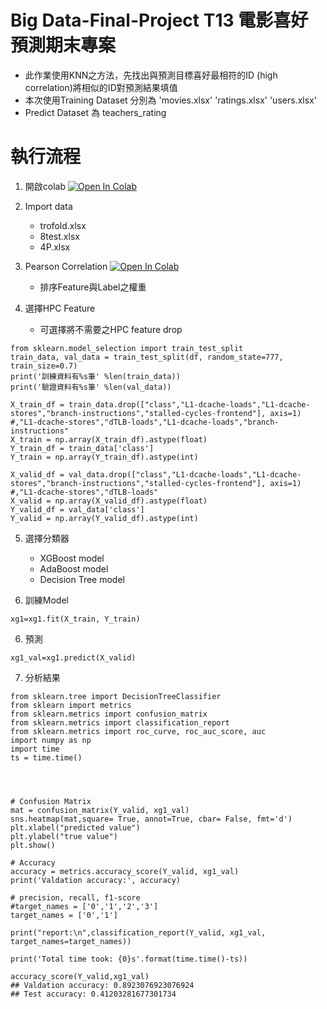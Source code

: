 # Big Data-Final-Project T13 電影喜好預測期末專案

 
   - 此作業使用KNN之方法，先找出與預測目標喜好最相符的ID (high correlation)將相似的ID對預測結果填值
   - 本次使用Training Dataset 分別為 'movies.xlsx' 'ratings.xlsx' 'users.xlsx'
   - Predict Dataset 為 teachers_rating


# 執行流程
1. 開啟colab [![Open In Colab](https://colab.research.google.com/assets/colab-badge.svg)](https://colab.research.google.com/drive/1ToCij4TfVhnGvrqGEObNegzTDwZjVCwt?usp=sharing)

2. Import data  
    - trofold.xlsx  
    - 8test.xlsx  
    - 4P.xlsx    
3. Pearson Correlation [![Open In Colab](https://colab.research.google.com/assets/colab-badge.svg)](https://colab.research.google.com/drive/18-wrNp_j-7e4My8XiYgDyFlR2QFN0NN1?usp=sharing)  
    - 排序Feature與Label之權重
4. 選擇HPC Feature  
    - 可選擇將不需要之HPC feature drop

  ```shell
from sklearn.model_selection import train_test_split
train_data, val_data = train_test_split(df, random_state=777, train_size=0.7)
print('訓練資料有%s筆' %len(train_data))
print('驗證資料有%s筆' %len(val_data))

X_train_df = train_data.drop(["class","L1-dcache-loads","L1-dcache-stores","branch-instructions","stalled-cycles-frontend"], axis=1) #,"L1-dcache-stores","dTLB-loads","L1-dcache-loads","branch-instructions"
X_train = np.array(X_train_df).astype(float)
Y_train_df = train_data['class']
Y_train = np.array(Y_train_df).astype(int)

X_valid_df = val_data.drop(["class","L1-dcache-loads","L1-dcache-stores","branch-instructions","stalled-cycles-frontend"], axis=1) #,"L1-dcache-stores","dTLB-loads"
X_valid = np.array(X_valid_df).astype(float)
Y_valid_df = val_data['class']
Y_valid = np.array(Y_valid_df).astype(int)
```  
  
5. 選擇分類器
    - XGBoost model  
    - AdaBoost model
    - Decision Tree model    
    
6. 訓練Model   
```shell
xg1=xg1.fit(X_train, Y_train)
```  

6. 預測  
  ```shell
xg1_val=xg1.predict(X_valid)
```  
  
7. 分析結果  
```shell
from sklearn.tree import DecisionTreeClassifier
from sklearn import metrics
from sklearn.metrics import confusion_matrix
from sklearn.metrics import classification_report
from sklearn.metrics import roc_curve, roc_auc_score, auc
import numpy as np
import time
ts = time.time()




# Confusion Matrix
mat = confusion_matrix(Y_valid, xg1_val)
sns.heatmap(mat,square= True, annot=True, cbar= False, fmt='d')
plt.xlabel("predicted value")
plt.ylabel("true value")
plt.show()

# Accuracy
accuracy = metrics.accuracy_score(Y_valid, xg1_val)
print('Valdation accuracy:', accuracy)

# precision, recall, f1-score
#target_names = ['0','1','2','3']
target_names = ['0','1']

print("report:\n",classification_report(Y_valid, xg1_val, target_names=target_names))

print('Total time took: {0}s'.format(time.time()-ts))

accuracy_score(Y_valid,xg1_val)
## Valdation accuracy: 0.8923076923076924
## Test accuracy: 0.41203281677301734
```
